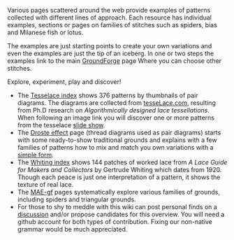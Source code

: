 Various pages scattered around the web provide examples of patterns
collected with different lines of approach.
Each resource has individual examples, sections or pages on families of stitches such as
spiders, bias and Milanese fish or lotus.

The examples are just starting points to create your own variations
and even the examples are just the tip of an iceberg.
In one or two steps the examples link to the main [GroundForge] page
Where you can choose other stitches.

Explore, experiment, play and discover!

* The [Tesselace index] shows 376  patterns by thumbnails of pair diagrams.
  The diagrams are collected from [tesseLace.com],
  resulting from Ph.D research on _Algorithmically designed lace tessellations_.
  When following an image link you will discover one or more patterns from the tesselace [slide show].
* The [Droste effect](Droste-effect) page (thread diagrams used as pair diagrams)
  starts with some ready-to-show traditional grounds
  and explains with a few families of patterns
  how to mix and match you own variations with a [simple form].
* The [Whiting index] shows 144 patches of worked lace from
  _A Lace Guide for Makers and Collectors_ by Gertrude Whiting which dates from 1920.
  Though each peace is just one interpretation of a pattern,
  it shows the texture of real lace.
* The [MAE-gf] pages systematically explore various families of grounds, including spiders and triangular grounds.
* For those to shy to meddle with this wiki can post personal finds on a [discussion] 
  and/or propose candidates for this overview.
  You will need a github account for both types of contribution.
  Fixing our non-native grammar would be much appreciated.


[GroundForge]: https://d-bl.github.io/GroundForge/
[simple form]: https://d-bl.github.io/GroundForge/stitches.html
[Tesselace index]: TesseLace-Index
[tesseLace.com]: https://tesselace.com
[slide show]: https://tesselace.com/tools/inkscape-extension/
[Whiting index]: Whiting-Index
[MAE-gf]: https://github.com/MAETempels/MAE-gf/wiki
[discussion]: https://github.com/d-bl/GroundForge/issues/50